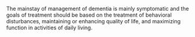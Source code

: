 The mainstay of management of dementia is mainly symptomatic and the goals of treatment should be based on the treatment of behavioral disturbances, maintaining or enhancing quality of life, and maximizing function in activities of daily living.